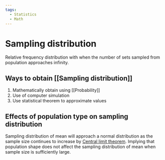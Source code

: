 ```yaml
---
tags:
  - Statistics
  - Math
---
```

# Sampling distribution

Relative frequency distribution with when the number of sets sampled from population approaches infinity.

## Ways to obtain [[Sampling distribution]]
1. Mathematically obtain using [[Probability]]
2. Use of computer simulation
3. Use statistical theorem to approximate values

## Effects of population type on sampling distribution

Sampling distribution of mean will approach a normal distribution as the sample size continues to increase by [Central limit theorem](Central%20limit%20theorem.md). Implying that population shape does not affect the sampling distribution of mean when sample size is sufficiently large.